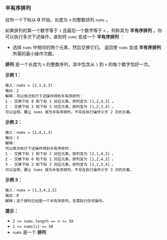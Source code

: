 ### 半有序排列 ###
给你一个下标从 **0** 开始、长度为 `n` 的整数排列 `nums` 。

如果排列的第一个数字等于 `1` 且最后一个数字等于 `n` ，则称其为 **半有序排列** 。你可以执行多次下述操作，直到将 `nums` 变成一个 **半有序排列** ：

* 选择 `nums` 中相邻的两个元素，然后交换它们。
返回使 `nums` 变成 **半有序排列** 所需的最小操作次数。

**排列** 是一个长度为 `n` 的整数序列，其中包含从 `1` 到 `n` 的每个数字恰好一次。



**示例 1：**

```
输入：nums = [2,1,4,3]
输出：2
解释：可以依次执行下述操作得到半有序排列：
1 - 交换下标 0 和下标 1 对应元素。排列变为 [1,2,4,3] 。
2 - 交换下标 2 和下标 3 对应元素。排列变为 [1,2,3,4] 。
可以证明，要让 nums 成为半有序排列，不存在执行操作少于 2 次的方案。
```

**示例 2：**

```
输入：nums = [2,4,1,3]
输出：3
解释：
可以依次执行下述操作得到半有序排列：
1 - 交换下标 1 和下标 2 对应元素。排列变为 [2,1,4,3] 。
2 - 交换下标 0 和下标 1 对应元素。排列变为 [1,2,4,3] 。
3 - 交换下标 2 和下标 3 对应元素。排列变为 [1,2,3,4] 。
可以证明，要让 nums 成为半有序排列，不存在执行操作少于 3 次的方案。
```

**示例 3：**

```
输入：nums = [1,3,4,2,5]
输出：0
解释：这个排列已经是一个半有序排列，无需执行任何操作。
```



**提示：**

* `2 <= nums.length == n <= 50`
* `1 <= nums[i] <= 50`
* `nums` 是一个 **排列**

